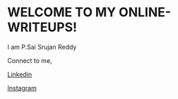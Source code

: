 # WELCOME TO MY ONLINE-WRITEUPS!
I am P.Sai Srujan Reddy

Connect to me,

[Linkedin](www.linkedin.com/in/pothamsetti-sai-srujan-reddy)

[Instagram](https://www.instagram.com/naruto_ak77/)
